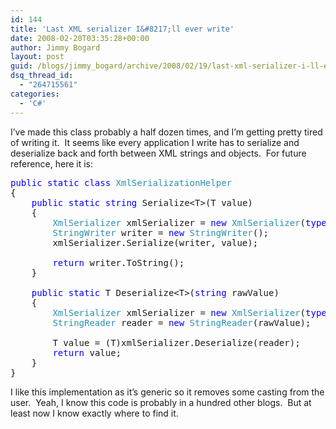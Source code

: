```yaml
---
id: 144
title: 'Last XML serializer I&#8217;ll ever write'
date: 2008-02-20T03:35:28+00:00
author: Jimmy Bogard
layout: post
guid: /blogs/jimmy_bogard/archive/2008/02/19/last-xml-serializer-i-ll-ever-write.aspx
dsq_thread_id:
  - "264715561"
categories:
  - 'C#'
---
```

I&#8217;ve made this class probably a half dozen times, and I&#8217;m getting pretty tired of writing it.&nbsp; It seems like every application I write has to serialize and deserialize back and forth between XML strings and objects.&nbsp; For future reference, here it is:

<pre><span style="color: blue">public static class </span><span style="color: #2b91af">XmlSerializationHelper
</span>{
    <span style="color: blue">public static string </span>Serialize&lt;T&gt;(T value)
    {
        <span style="color: #2b91af">XmlSerializer </span>xmlSerializer = <span style="color: blue">new </span><span style="color: #2b91af">XmlSerializer</span>(<span style="color: blue">typeof</span>(T));
        <span style="color: #2b91af">StringWriter </span>writer = <span style="color: blue">new </span><span style="color: #2b91af">StringWriter</span>();
        xmlSerializer.Serialize(writer, value);

        <span style="color: blue">return </span>writer.ToString();
    }

    <span style="color: blue">public static </span>T Deserialize&lt;T&gt;(<span style="color: blue">string </span>rawValue)
    {
        <span style="color: #2b91af">XmlSerializer </span>xmlSerializer = <span style="color: blue">new </span><span style="color: #2b91af">XmlSerializer</span>(<span style="color: blue">typeof</span>(T));
        <span style="color: #2b91af">StringReader </span>reader = <span style="color: blue">new </span><span style="color: #2b91af">StringReader</span>(rawValue);

        T value = (T)xmlSerializer.Deserialize(reader);
        <span style="color: blue">return </span>value;
    }
}
</pre>

[](http://11011.net/software/vspaste)

I like this implementation as it&#8217;s generic so it removes some casting from the user.&nbsp; Yeah, I know this code is probably in a hundred other blogs.&nbsp; But at least now I know exactly where to find it.